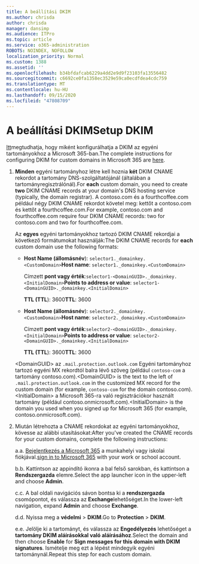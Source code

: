 ```yaml
---
title: A beállítási DKIM
ms.author: chrisda
author: chrisda
manager: dansimp
ms.audience: ITPro
ms.topic: article
ms.service: o365-administration
ROBOTS: NOINDEX, NOFOLLOW
localization_priority: Normal
ms.custom: 1388
ms.assetid: ''
ms.openlocfilehash: b34bfdafcab6229a4dd2e9d9f23103fa13556482
ms.sourcegitcommit: c6692ce0fa1358ec3529e59ca0ecdfdea4cdc759
ms.translationtype: MT
ms.contentlocale: hu-HU
ms.lasthandoff: 09/15/2020
ms.locfileid: "47808709"
---
```

# <a name="setup-dkim"></a><span data-ttu-id="1949f-102">A beállítási DKIM</span><span class="sxs-lookup"><span data-stu-id="1949f-102">Setup DKIM</span></span>

<span data-ttu-id="1949f-103">[Itt](https://docs.microsoft.com/microsoft-365/security/office-365-security/use-dkim-to-validate-outbound-email#steps-you-need-to-do-to-manually-set-up-dkim)megtudhatja, hogy miként konfigurálhatja a DKIM az egyéni tartományokhoz a Microsoft 365-ban.</span><span class="sxs-lookup"><span data-stu-id="1949f-103">The complete instructions for configuring DKIM for custom domains in Microsoft 365 are [here](https://docs.microsoft.com/microsoft-365/security/office-365-security/use-dkim-to-validate-outbound-email#steps-you-need-to-do-to-manually-set-up-dkim).</span></span>

1. <span data-ttu-id="1949f-104">**Minden** egyéni tartományhoz létre kell hoznia **két** DKIM CNAME rekordot a tartomány DNS-szolgáltatójánál (általában a tartományregisztrálónál).</span><span class="sxs-lookup"><span data-stu-id="1949f-104">For **each** custom domain, you need to create **two** DKIM CNAME records at your domain's DNS hosting service (typically, the domain registrar).</span></span> <span data-ttu-id="1949f-105">A contoso.com és a fourthcoffee.com például négy DKIM CNAME rekordot követel meg: kettőt a contoso.com és kettőt a fourthcoffee.com.</span><span class="sxs-lookup"><span data-stu-id="1949f-105">For example, contoso.com and fourthcoffee.com require four DKIM CNAME records: two for contoso.com and two for fourthcoffee.com.</span></span>

   <span data-ttu-id="1949f-106">Az **egyes** egyéni tartományokhoz tartozó DKIM CNAME rekordjai a következő formátumokat használják:</span><span class="sxs-lookup"><span data-stu-id="1949f-106">The DKIM CNAME records for **each** custom domain use the following formats:</span></span>

   - <span data-ttu-id="1949f-107">**Host Name (állomásnév**): `selector1._domainkey.<CustomDomain>`</span><span class="sxs-lookup"><span data-stu-id="1949f-107">**Host name**: `selector1._domainkey.<CustomDomain>`</span></span>

     <span data-ttu-id="1949f-108">Címzett **pont vagy érték**:`selector1-<DomainGUID>._domainkey.<InitialDomain>`</span><span class="sxs-lookup"><span data-stu-id="1949f-108">**Points to address or value**: `selector1-<DomainGUID>._domainkey.<InitialDomain>`</span></span>

     <span data-ttu-id="1949f-109">**TTL (TTL**): 3600</span><span class="sxs-lookup"><span data-stu-id="1949f-109">**TTL**: 3600</span></span>

   - <span data-ttu-id="1949f-110">**Host Name (állomásnév**): `selector2._domainkey.<CustomDomain>`</span><span class="sxs-lookup"><span data-stu-id="1949f-110">**Host name**: `selector2._domainkey.<CustomDomain>`</span></span>

     <span data-ttu-id="1949f-111">Címzett **pont vagy érték**:`selector2-<DomainGUID>._domainkey.<InitialDomain>`</span><span class="sxs-lookup"><span data-stu-id="1949f-111">**Points to address or value**: `selector2-<DomainGUID>._domainkey.<InitialDomain>`</span></span>

     <span data-ttu-id="1949f-112">**TTL (TTL**): 3600</span><span class="sxs-lookup"><span data-stu-id="1949f-112">**TTL**: 3600</span></span>

   <span data-ttu-id="1949f-113">\<DomainGUID\> az `.mail.protection.outlook.com` Egyéni tartományhoz tartozó egyéni MX rekordtól balra lévő szöveg (például `contoso-com` a tartomány contoso.com).</span><span class="sxs-lookup"><span data-stu-id="1949f-113">\<DomainGUID\> is the text to the left of `.mail.protection.outlook.com` in the customized MX record for the custom domain (for example, `contoso-com` for the domain contoso.com).</span></span> <span data-ttu-id="1949f-114">\<InitialDomain\> a Microsoft 365-ra való regisztrációkor használt tartomány (például contoso.onmicrosoft.com).</span><span class="sxs-lookup"><span data-stu-id="1949f-114">\<InitialDomain\> is the domain you used when you signed up for Microsoft 365 (for example, contoso.onmicrosoft.com).</span></span>

2. <span data-ttu-id="1949f-115">Miután létrehozta a CNAME rekordokat az egyéni tartományokhoz, kövesse az alábbi utasításokat:</span><span class="sxs-lookup"><span data-stu-id="1949f-115">After you've created the CNAME records for your custom domains, complete the following instructions:</span></span>

   <span data-ttu-id="1949f-116">a.</span><span class="sxs-lookup"><span data-stu-id="1949f-116">a.</span></span> <span data-ttu-id="1949f-117">[Bejelentkezés a Microsoft 365](https://support.office.microsoft.com/article/e9eb7d51-5430-4929-91ab-6157c5a050b4) a munkahelyi vagy iskolai fiókjával.</span><span class="sxs-lookup"><span data-stu-id="1949f-117">[sign in to Microsoft 365](https://support.office.microsoft.com/article/e9eb7d51-5430-4929-91ab-6157c5a050b4) with your work or school account.</span></span>

   <span data-ttu-id="1949f-118">b.</span><span class="sxs-lookup"><span data-stu-id="1949f-118">b.</span></span> <span data-ttu-id="1949f-119">Kattintson az appindító ikonra a bal felső sarokban, és kattintson a **Rendszergazda** elemre.</span><span class="sxs-lookup"><span data-stu-id="1949f-119">Select the app launcher icon in the upper-left and choose **Admin**.</span></span>

   <span data-ttu-id="1949f-120">c.</span><span class="sxs-lookup"><span data-stu-id="1949f-120">c.</span></span> <span data-ttu-id="1949f-121">A bal oldali navigációs sávon bontsa ki a **rendszergazda** csomópontot, és válassza az **Exchange**lehetőséget.</span><span class="sxs-lookup"><span data-stu-id="1949f-121">In the lower-left navigation, expand **Admin** and choose **Exchange**.</span></span>

   <span data-ttu-id="1949f-122">d.</span><span class="sxs-lookup"><span data-stu-id="1949f-122">d.</span></span> <span data-ttu-id="1949f-123">Nyissa meg a **védelmi**  >  **DKIM**.</span><span class="sxs-lookup"><span data-stu-id="1949f-123">Go to **Protection** > **DKIM**.</span></span>

   <span data-ttu-id="1949f-124">e.</span><span class="sxs-lookup"><span data-stu-id="1949f-124">e.</span></span> <span data-ttu-id="1949f-125">Jelölje ki a tartományt, és válassza az **Engedélyezés** lehetőséget a **tartomány DKIM aláírásokkal való aláírásához**.</span><span class="sxs-lookup"><span data-stu-id="1949f-125">Select the domain and then choose **Enable** for **Sign messages for this domain with DKIM signatures**.</span></span> <span data-ttu-id="1949f-126">Ismételje meg ezt a lépést mindegyik egyéni tartománynál.</span><span class="sxs-lookup"><span data-stu-id="1949f-126">Repeat this step for each custom domain.</span></span>
